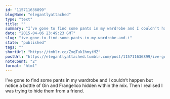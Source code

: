 ```yaml
---
id: "115711636899"
blogName: "elegantlyattached"
type: "text"
title: ""
summary: "I’ve gone to find some pants in my wardrobe and I couldn’t happen but notice a bottle of Gin and Frangelico hidden within the..."
date: "2015-04-06 23:49:23 GMT"
slug: "ive-gone-to-find-some-pants-in-my-wardrobe-and-i"
state: "published"
tags: ""
shortUrl: "https://tmblr.co/ZxqTuk1hmytMZ"
postUrl: "https://elegantlyattached.tumblr.com/post/115711636899/ive-gone-to-find-some-pants-in-my-wardrobe-and-i"
noteCount: "2"
format: "html"
---
```


I’ve gone to find some pants in my wardrobe and I couldn’t happen but notice a bottle of Gin and Frangelico hidden within the mix. Then I realised I was trying to hide them from a friend.